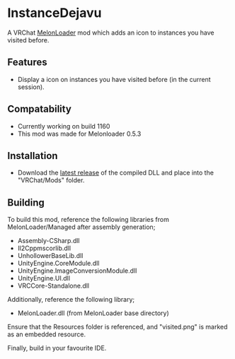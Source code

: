 # InstanceDejavu
A VRChat [MelonLoader](https://github.com/LavaGang/MelonLoader) mod which adds an icon to instances you have visited before.

## Features
* Display a icon on instances you have visited before (in the current session).

## Compatability
* Currently working on build 1160
* This mod was made for Melonloader 0.5.3

## Installation
* Download the [latest release](https://github.com/Kiokuu/InstanceDejavu/releases/latest) of the compiled DLL and place into the "VRChat/Mods" folder.

## Building
To build this mod, reference the following libraries from MelonLoader/Managed after assembly generation;
* Assembly-CSharp.dll
* Il2Cppmscorlib.dll
* UnhollowerBaseLib.dll
* UnityEngine.CoreModule.dll
* UnityEngine.ImageConversionModule.dll
* UnityEngine.UI.dll
* VRCCore-Standalone.dll

Additionally, reference the following library;
* MelonLoader.dll (from MelonLoader base directory)

Ensure that the Resources folder is referenced, and "visited.png" is marked as an embedded resource.

Finally, build in your favourite IDE.
